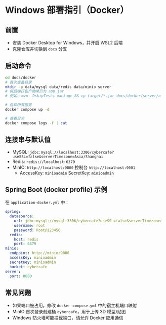 # Windows 部署指引（Docker）

## 前置
- 安装 Docker Desktop for Windows，并开启 WSL2 后端
- 克隆仓库并切换到 `docs` 分支

## 启动命令
```bash
cd docs/docker
# 首次准备目录
mkdir -p data/mysql data/redis data/minio server
# 将后端打包产物拷贝为 app.jar
# 例如: mvn -DskipTests package && cp target/*.jar docs/docker/server/app.jar

# 启动所有服务
docker compose up -d

# 查看日志
docker compose logs -f | cat
```

## 连接串与默认值
- MySQL: `jdbc:mysql://localhost:3306/cybercafe?useSSL=false&serverTimezone=Asia/Shanghai`
- Redis: `redis://localhost:6379`
- MinIO: `http://localhost:9000` 控制台 `http://localhost:9001`
  - AccessKey: `minioadmin`  SecretKey: `minioadmin`

## Spring Boot (docker profile) 示例
在 `application-docker.yml` 中：
```yaml
spring:
  datasource:
    url: jdbc:mysql://mysql:3306/cybercafe?useSSL=false&serverTimezone=Asia/Shanghai
    username: root
    password: Root@123456
  redis:
    host: redis
    port: 6379
minio:
  endpoint: http://minio:9000
  accessKey: minioadmin
  secretKey: minioadmin
  bucket: cybercafe
server:
  port: 8080
```

## 常见问题
- 如果端口被占用，修改 `docker-compose.yml` 中的宿主机端口映射
- MinIO 首次登录创建桶 `cybercafe`，用于上传 3D 模型/贴图
- Windows 防火墙可能拦截端口，请允许 Docker 应用通信